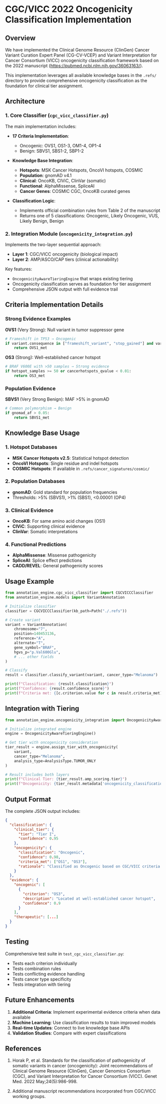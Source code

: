 # CGC/VICC 2022 Oncogenicity Classification Implementation

## Overview

We have implemented the Clinical Genome Resource (ClinGen) Cancer Variant Curation Expert Panel (CG-CV-VCEP) and Variant Interpretation for Cancer Consortium (VICC) oncogenicity classification framework based on the 2022 manuscript (https://pubmed.ncbi.nlm.nih.gov/36063163/).

This implementation leverages all available knowledge bases in the `.refs/` directory to provide comprehensive oncogenicity classification as the foundation for clinical tier assignment.

## Architecture

### 1. Core Classifier (`cgc_vicc_classifier.py`)

The main implementation includes:

- **17 Criteria Implementation**:
  - Oncogenic: OVS1, OS1-3, OM1-4, OP1-4
  - Benign: SBVS1, SBS1-2, SBP1-2
  
- **Knowledge Base Integration**:
  - **Hotspots**: MSK Cancer Hotspots, OncoVI hotspots, COSMIC
  - **Population**: gnomAD v4.1
  - **Clinical**: OncoKB, CIViC, ClinVar (somatic)
  - **Functional**: AlphaMissense, SpliceAI
  - **Cancer Genes**: COSMIC CGC, OncoKB curated genes

- **Classification Logic**:
  - Implements official combination rules from Table 2 of the manuscript
  - Returns one of 5 classifications: Oncogenic, Likely Oncogenic, VUS, Likely Benign, Benign

### 2. Integration Module (`oncogenicity_integration.py`)

Implements the two-layer sequential approach:

- **Layer 1**: CGC/VICC oncogenicity (biological impact)
- **Layer 2**: AMP/ASCO/CAP tiers (clinical actionability)

Key features:
- `OncogenicityAwareTieringEngine` that wraps existing tiering
- Oncogenicity classification serves as foundation for tier assignment
- Comprehensive JSON output with full evidence trail

## Criteria Implementation Details

### Strong Evidence Examples

**OVS1** (Very Strong): Null variant in tumor suppressor gene
```python
# Frameshift in TP53 → Oncogenic
if variant.consequence in ["frameshift_variant", "stop_gained"] and variant.is_tumor_suppressor:
    return OVS1_met
```

**OS3** (Strong): Well-established cancer hotspot
```python
# BRAF V600E with >50 samples → Strong evidence
if hotspot_samples >= 50 or cancerhotspots_qvalue < 0.01:
    return OS3_met
```

### Population Evidence

**SBVS1** (Very Strong Benign): MAF >5% in gnomAD
```python
# Common polymorphism → Benign
if gnomad_af > 0.05:
    return SBVS1_met
```

## Knowledge Base Usage

### 1. Hotspot Databases
- **MSK Cancer Hotspots v2.5**: Statistical hotspot detection
- **OncoVI Hotspots**: Single residue and indel hotspots
- **COSMIC Hotspots**: If available in `.refs/cancer_signatures/cosmic/`

### 2. Population Databases
- **gnomAD**: Gold standard for population frequencies
- Thresholds: >5% (SBVS1), >1% (SBS1), <0.00001 (OP4)

### 3. Clinical Evidence
- **OncoKB**: For same amino acid changes (OS1)
- **CIViC**: Supporting clinical evidence
- **ClinVar**: Somatic interpretations

### 4. Functional Predictions
- **AlphaMissense**: Missense pathogenicity
- **SpliceAI**: Splice effect predictions
- **CADD/REVEL**: General pathogenicity scores

## Usage Example

```python
from annotation_engine.cgc_vicc_classifier import CGCVICCClassifier
from annotation_engine.models import VariantAnnotation

# Initialize classifier
classifier = CGCVICCClassifier(kb_path=Path("./.refs"))

# Create variant
variant = VariantAnnotation(
    chromosome="7",
    position=140453136,
    reference="A", 
    alternate="T",
    gene_symbol="BRAF",
    hgvs_p="p.Val600Glu",
    # ... other fields
)

# Classify
result = classifier.classify_variant(variant, cancer_type="Melanoma")

print(f"Classification: {result.classification}")
print(f"Confidence: {result.confidence_score}")
print(f"Criteria met: {[c.criterion.value for c in result.criteria_met]}")
```

## Integration with Tiering

```python
from annotation_engine.oncogenicity_integration import OncogenicityAwareTieringEngine

# Initialize integrated engine
engine = OncogenicityAwareTieringEngine()

# Get tier with oncogenicity consideration
tier_result = engine.assign_tier_with_oncogenicity(
    variant,
    cancer_type="Melanoma",
    analysis_type=AnalysisType.TUMOR_ONLY
)

# Result includes both layers
print(f"Clinical Tier: {tier_result.amp_scoring.tier}")
print(f"Oncogenicity: {tier_result.metadata['oncogenicity_classification']}")
```

## Output Format

The complete JSON output includes:

```json
{
  "classification": {
    "clinical_tier": {
      "tier": "Tier I",
      "confidence": 0.95
    },
    "oncogenicity": {
      "classification": "Oncogenic",
      "confidence": 0.98,
      "criteria_met": ["OS1", "OS3"],
      "rationale": "Classified as Oncogenic based on CGC/VICC criteria..."
    }
  },
  "evidence": {
    "oncogenic": [
      {
        "criterion": "OS3",
        "description": "Located at well-established cancer hotspot",
        "confidence": 0.9
      }
    ],
    "therapeutic": [...]
  }
}
```

## Testing

Comprehensive test suite in `test_cgc_vicc_classifier.py`:
- Tests each criterion individually
- Tests combination rules
- Tests conflicting evidence handling
- Tests cancer type specificity
- Tests integration with tiering

## Future Enhancements

1. **Additional Criteria**: Implement experimental evidence criteria when data available
2. **Machine Learning**: Use classification results to train improved models
3. **Real-time Updates**: Connect to live knowledge base APIs
4. **Validation Studies**: Compare with expert classifications

## References

1. Horak P, et al. Standards for the classification of pathogenicity of somatic variants in cancer (oncogenicity): Joint recommendations of Clinical Genome Resource (ClinGen), Cancer Genomics Consortium (CGC), and Variant Interpretation for Cancer Consortium (VICC). Genet Med. 2022 May;24(5):986-998.

2. Additional manuscript recommendations incorporated from CGC/VICC working groups.